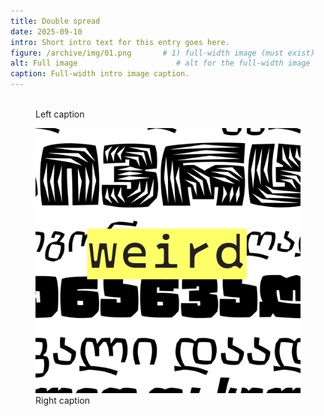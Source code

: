 ```yaml
---
title: Double spread
date: 2025-09-10
intro: Short intro text for this entry goes here.
figure: /archive/img/01.png       # 1) full-width image (must exist)
alt: Full image                      # alt for the full-width image
caption: Full-width intro image caption.
---
```


<!-- 2) Two images in a row (desktop), stack on mobile -->
<div class="row-2">
  <figure>
    <img src="/archive/img/03.png" alt="">
    <figcaption>Left caption</figcaption>
  </figure>
  <figure>
    <img src="/archive/img/04.png" alt="">
    <figcaption>Right caption</figcaption>
  </figure>
</div>
